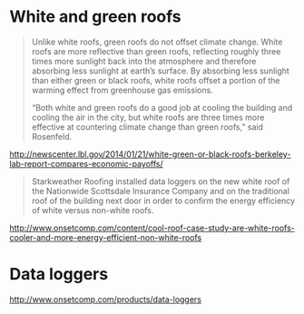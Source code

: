 # White and green roofs

> Unlike white roofs, green roofs do not offset climate change. White roofs are more reflective than green roofs, reflecting roughly three times more sunlight back into the atmosphere and therefore absorbing less sunlight at earth’s surface. By absorbing less sunlight than either green or black roofs, white roofs offset a portion of the warming effect from greenhouse gas emissions.
>
> “Both white and green roofs do a good job at cooling the building and cooling the air in the city, but white roofs are three times more effective at countering climate change than green roofs,” said Rosenfeld.

http://newscenter.lbl.gov/2014/01/21/white-green-or-black-roofs-berkeley-lab-report-compares-economic-payoffs/



>Starkweather Roofing installed data loggers on the new white roof of the Nationwide Scottsdale Insurance Company and on the traditional roof of the building next door in order to confirm the energy efficiency of white versus non-white roofs. 

http://www.onsetcomp.com/content/cool-roof-case-study-are-white-roofs-cooler-and-more-energy-efficient-non-white-roofs


# Data loggers
http://www.onsetcomp.com/products/data-loggers

